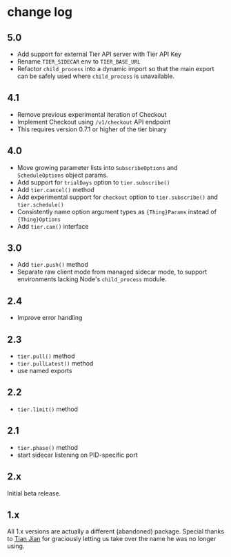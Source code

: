 # change log

## 5.0

- Add support for external Tier API server with Tier API Key
- Rename `TIER_SIDECAR` env to `TIER_BASE_URL`
- Refactor `child_process` into a dynamic import so that the main
  export can be safely used where `child_process` is unavailable.

## 4.1

- Remove previous experimental iteration of Checkout
- Implement Checkout using `/v1/checkout` API endpoint
- This requires version 0.7.1 or higher of the tier binary

## 4.0

- Move growing parameter lists into `SubscribeOptions` and
  `ScheduleOptions` object params.
- Add support for `trialDays` option to `tier.subscribe()`
- Add `tier.cancel()` method
- Add experimental support for `checkout` option to
  `tier.subscribe()` and `tier.schedule()`
- Consistently name option argument types as `{Thing}Params`
  instead of `{Thing}Options`
- Add `tier.can()` interface

## 3.0

- Add `tier.push()` method
- Separate raw client mode from managed sidecar mode, to support
  environments lacking Node's `child_process` module.

## 2.4

- Improve error handling

## 2.3

- `tier.pull()` method
- `tier.pullLatest()` method
- use named exports

## 2.2

- `tier.limit()` method

## 2.1

- `tier.phase()` method
- start sidecar listening on PID-specific port

## 2.x

Initial beta release.

## 1.x

All 1.x versions are actually a different (abandoned) package.
Special thanks to [Tian Jian](http://npm.im/~kiliwalk) for
graciously letting us take over the name he was no longer using.
